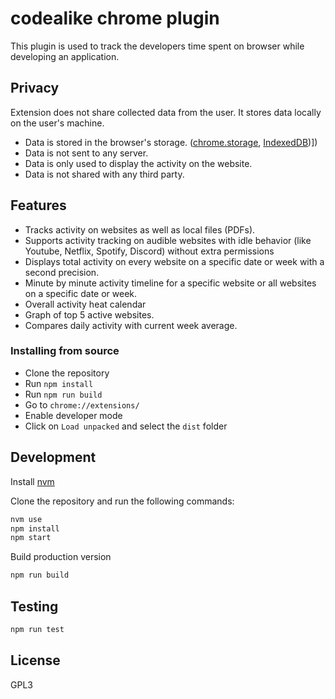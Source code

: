 # codealike chrome plugin

This plugin is used to track the developers time spent on browser while developing an application.

## Privacy

Extension does not share collected data from the user. It stores data locally on the user's machine.

- Data is stored in the browser's storage. ([chrome.storage](https://developer.chrome.com/docs/apps/manifest/storage/), [IndexedDB](https://developer.mozilla.org/en-US/docs/Web/API/IndexedDB_API))])
- Data is not sent to any server.
- Data is only used to display the activity on the website.
- Data is not shared with any third party.

## Features

- Tracks activity on websites as well as local files (PDFs).
- Supports activity tracking on audible websites with idle behavior (like Youtube, Netflix, Spotify, Discord) without extra permissions
- Displays total activity on every website on a specific date or week with a second precision.
- Minute by minute activity timeline for a specific website or all websites on a specific date or week.
- Overall activity heat calendar
- Graph of top 5 active websites.
- Compares daily activity with current week average.

### Installing from source

- Clone the repository
- Run `npm install`
- Run `npm run build`
- Go to `chrome://extensions/`
- Enable developer mode
- Click on `Load unpacked` and select the `dist` folder

## Development

Install [nvm](https://github.com/nvm-sh/nvm)

Clone the repository and run the following commands:

```bash
nvm use
npm install
npm start
```

Build production version

```bash
npm run build
```

## Testing

```bash
npm run test
```

## License

GPL3
